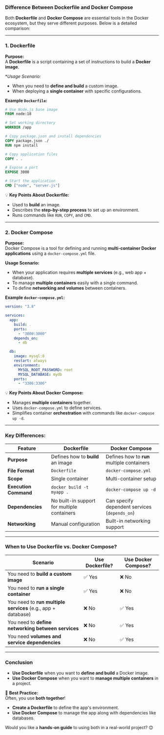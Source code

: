 ### **Difference Between Dockerfile and Docker Compose**

Both **Dockerfile** and **Docker Compose** are essential tools in the Docker ecosystem, but they serve different purposes. Below is a detailed comparison:

---

### **1. Dockerfile**
**Purpose:**  
A **Dockerfile** is a script containing a set of instructions to build a **Docker image**.

**Usage Scenario:*
- When you need to **define and build** a custom image.
- When deploying a **single container** with specific configurations.

**Example `Dockerfile`:**
```dockerfile
# Use Node.js base image
FROM node:18

# Set working directory
WORKDIR /app

# Copy package.json and install dependencies
COPY package.json ./
RUN npm install

# Copy application files
COPY . .

# Expose a port
EXPOSE 3000

# Start the application
CMD ["node", "server.js"]
```

💡 **Key Points About Dockerfile:**
- Used to **build** an image.
- Describes the **step-by-step process** to set up an environment.
- Runs commands like `RUN`, `COPY`, and `CMD`.

---

### **2. Docker Compose**
**Purpose:**  
Docker Compose is a tool for defining and running **multi-container Docker applications** using a `docker-compose.yml` file.

**Usage Scenario:**
- When your application requires **multiple services** (e.g., web app + database).
- To manage **multiple containers** easily with a single command.
- To define **networking and volumes** between containers.

**Example `docker-compose.yml`:**
```yaml
version: "3.8"

services:
  app:
    build: .
    ports:
      - "3000:3000"
    depends_on:
      - db

  db:
    image: mysql:8
    restart: always
    environment:
      MYSQL_ROOT_PASSWORD: root
      MYSQL_DATABASE: mydb
    ports:
      - "3306:3306"
```

💡 **Key Points About Docker Compose:**
- Manages **multiple containers** together.
- Uses `docker-compose.yml` to define services.
- Simplifies container **orchestration** with commands like `docker-compose up -d`.

---

### **Key Differences:**

| Feature              | **Dockerfile** | **Docker Compose** |
|----------------------|---------------|--------------------|
| **Purpose**         | Defines how to **build** an image | Defines how to **run** multiple containers |
| **File Format**     | `Dockerfile` | `docker-compose.yml` |
| **Scope**          | Single container | Multi-container setup |
| **Execution Command** | `docker build -t myapp .` | `docker-compose up -d` |
| **Dependencies**    | No built-in support for multiple containers | Can specify dependent services (`depends_on`) |
| **Networking**     | Manual configuration | Built-in networking support |

---

### **When to Use Dockerfile vs. Docker Compose?**
| **Scenario** | **Use Dockerfile?** | **Use Docker Compose?** |
|-------------|------------------|-------------------|
| You need to **build a custom image** | ✅ Yes | ❌ No |
| You need to **run a single container** | ✅ Yes | ❌ No |
| You need to **run multiple services** (e.g., app + database) | ❌ No | ✅ Yes |
| You need to **define networking between services** | ❌ No | ✅ Yes |
| You need **volumes and service dependencies** | ❌ No | ✅ Yes |

---

### **Conclusion**
- **Use Dockerfile** when you want to **define and build** a Docker image.
- **Use Docker Compose** when you want to **manage multiple containers** in a project.

🚀 **Best Practice:**  
Often, you use **both together**!  
- **Create a Dockerfile** to define the app's environment.
- **Use Docker Compose** to manage the app along with dependencies like databases.

Would you like a **hands-on guide** to using both in a real-world project? 😊